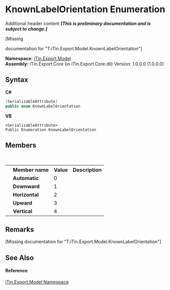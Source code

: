 # KnownLabelOrientation Enumeration
Additional header content _**\[This is preliminary documentation and is subject to change.\]**_

\[Missing <summary> documentation for "T:iTin.Export.Model.KnownLabelOrientation"\]

**Namespace:**&nbsp;<a href="ef57ffcc-e95e-b212-5a46-9aa6f5a3511f">iTin.Export.Model</a><br />**Assembly:**&nbsp;iTin.Export.Core (in iTin.Export.Core.dll) Version: 1.0.0.0 (1.0.0.0)

## Syntax

**C#**<br />
``` C#
[SerializableAttribute]
public enum KnownLabelOrientation
```

**VB**<br />
``` VB
<SerializableAttribute>
Public Enumeration KnownLabelOrientation
```


## Members
&nbsp;<table><tr><th></th><th>Member name</th><th>Value</th><th>Description</th></tr><tr><td /><td target="F:iTin.Export.Model.KnownLabelOrientation.Automatic">**Automatic**</td><td>0</td><td /></tr><tr><td /><td target="F:iTin.Export.Model.KnownLabelOrientation.Downward">**Downward**</td><td>1</td><td /></tr><tr><td /><td target="F:iTin.Export.Model.KnownLabelOrientation.Horizontal">**Horizontal**</td><td>2</td><td /></tr><tr><td /><td target="F:iTin.Export.Model.KnownLabelOrientation.Upward">**Upward**</td><td>3</td><td /></tr><tr><td /><td target="F:iTin.Export.Model.KnownLabelOrientation.Vertical">**Vertical**</td><td>4</td><td /></tr></table>

## Remarks
\[Missing <remarks> documentation for "T:iTin.Export.Model.KnownLabelOrientation"\]

## See Also


#### Reference
<a href="ef57ffcc-e95e-b212-5a46-9aa6f5a3511f">iTin.Export.Model Namespace</a><br />